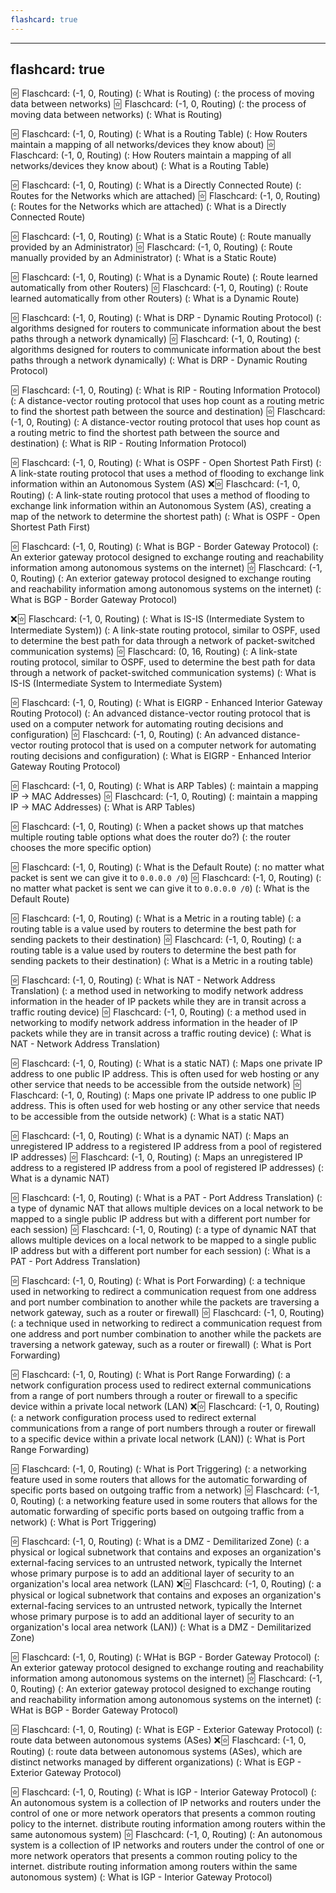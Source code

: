 ```yaml
---
flashcard: true
---
```


---
flashcard: true
---

🃟 Flaschcard: (-1, 0, Routing) (: What is Routing) (: the process of moving data between networks)
🃟 Flaschcard: (-1, 0, Routing) (: the process of moving data between networks) (: What is Routing)

🃟 Flaschcard: (-1, 0, Routing) (: What is a Routing Table) (: How Routers maintain a mapping of all networks/devices they know about)
🃟 Flaschcard: (-1, 0, Routing) (: How Routers maintain a mapping of all networks/devices they know about) (: What is a Routing Table)

🃟 Flaschcard: (-1, 0, Routing) (: What is a Directly Connected Route) (: Routes for the Networks which are attached)
🃟 Flaschcard: (-1, 0, Routing) (: Routes for the Networks which are attached) (: What is a Directly Connected Route)

🃟 Flaschcard: (-1, 0, Routing) (: What is a Static Route) (: Route manually provided by an Administrator)
🃟 Flaschcard: (-1, 0, Routing) (: Route manually provided by an Administrator) (: What is a Static Route)

🃟 Flaschcard: (-1, 0, Routing) (: What is a Dynamic Route) (: Route learned automatically from other Routers)
🃟 Flaschcard: (-1, 0, Routing) (: Route learned automatically from other Routers) (: What is a Dynamic Route)

🃟 Flaschcard: (-1, 0, Routing) (: What is DRP - Dynamic Routing Protocol) (: algorithms designed for routers to communicate information about the best paths through a network dynamically)
🃟 Flaschcard: (-1, 0, Routing) (: algorithms designed for routers to communicate information about the best paths through a network dynamically) (: What is DRP - Dynamic Routing Protocol)

🃟 Flaschcard: (-1, 0, Routing) (: What is RIP - Routing Information Protocol) (: A distance-vector routing protocol that uses hop count as a routing metric to find the shortest path between the source and destination)
🃟 Flaschcard: (-1, 0, Routing) (: A distance-vector routing protocol that uses hop count as a routing metric to find the shortest path between the source and destination) (: What is RIP - Routing Information Protocol)

🃟 Flaschcard: (-1, 0, Routing) (: What is OSPF - Open Shortest Path First) (: A link-state routing protocol that uses a method of flooding to exchange link information within an Autonomous System (AS)
❌️🃟 Flaschcard: (-1, 0, Routing) (: A link-state routing protocol that uses a method of flooding to exchange link information within an Autonomous System (AS), creating a map of the network to determine the shortest path) (: What is OSPF - Open Shortest Path First)

🃟 Flaschcard: (-1, 0, Routing) (: What is BGP - Border Gateway Protocol) (: An exterior gateway protocol designed to exchange routing and reachability information among autonomous systems on the internet)
🃟 Flaschcard: (-1, 0, Routing) (: An exterior gateway protocol designed to exchange routing and reachability information among autonomous systems on the internet) (: What is BGP - Border Gateway Protocol)

❌️🃟 Flaschcard: (-1, 0, Routing) (: What is IS-IS (Intermediate System to Intermediate System)) (: A link-state routing protocol, similar to OSPF, used to determine the best path for data through a network of packet-switched communication systems)
🃟 Flaschcard: (0, 16, Routing) (: A link-state routing protocol, similar to OSPF, used to determine the best path for data through a network of packet-switched communication systems) (: What is IS-IS (Intermediate System to Intermediate System)

🃟 Flaschcard: (-1, 0, Routing) (: What is EIGRP - Enhanced Interior Gateway Routing Protocol) (: An advanced distance-vector routing protocol that is used on a computer network for automating routing decisions and configuration)
🃟 Flaschcard: (-1, 0, Routing) (: An advanced distance-vector routing protocol that is used on a computer network for automating routing decisions and configuration) (: What is EIGRP - Enhanced Interior Gateway Routing Protocol)

🃟 Flaschcard: (-1, 0, Routing) (: What is ARP Tables) (: maintain a mapping IP -> MAC Addresses)
🃟 Flaschcard: (-1, 0, Routing) (: maintain a mapping IP -> MAC Addresses) (: What is ARP Tables)

🃟 Flaschcard: (-1, 0, Routing) (: When a packet shows up that matches multiple routing table options what does the router do?) (: the router chooses the more specific option)

🃟 Flaschcard: (-1, 0, Routing) (: What is the Default Route) (: no matter what packet is sent we can give it to `0.0.0.0 /0`)
🃟 Flaschcard: (-1, 0, Routing) (: no matter what packet is sent we can give it to `0.0.0.0 /0`) (: What is the Default Route)

🃟 Flaschcard: (-1, 0, Routing) (: What is a Metric in a routing table) (: a routing table is a value used by routers to determine the best path for sending packets to their destination)
🃟 Flaschcard: (-1, 0, Routing) (: a routing table is a value used by routers to determine the best path for sending packets to their destination) (: What is a Metric in a routing table)

🃟 Flaschcard: (-1, 0, Routing) (: What is NAT - Network Address Translation) (: a method used in networking to modify network address information in the header of IP packets while they are in transit across a traffic routing device)
🃟 Flaschcard: (-1, 0, Routing) (: a method used in networking to modify network address information in the header of IP packets while they are in transit across a traffic routing device) (: What is NAT - Network Address Translation)

🃟 Flaschcard: (-1, 0, Routing) (: What is a static NAT) (: Maps one private IP address to one public IP address. This is often used for web hosting or any other service that needs to be accessible from the outside network)
🃟 Flaschcard: (-1, 0, Routing) (: Maps one private IP address to one public IP address. This is often used for web hosting or any other service that needs to be accessible from the outside network) (: What is a static NAT)

🃟 Flaschcard: (-1, 0, Routing) (: What is a dynamic NAT) (: Maps an unregistered IP address to a registered IP address from a pool of registered IP addresses)
🃟 Flaschcard: (-1, 0, Routing) (: Maps an unregistered IP address to a registered IP address from a pool of registered IP addresses) (: What is a dynamic NAT)

🃟 Flaschcard: (-1, 0, Routing) (: What is a PAT - Port Address Translation) (: a type of dynamic NAT that allows multiple devices on a local network to be mapped to a single public IP address but with a different port number for each session)
🃟 Flaschcard: (-1, 0, Routing) (: a type of dynamic NAT that allows multiple devices on a local network to be mapped to a single public IP address but with a different port number for each session) (: What is a PAT - Port Address Translation)

🃟 Flaschcard: (-1, 0, Routing) (: What is Port Forwarding) (: a technique used in networking to redirect a communication request from one address and port number combination to another while the packets are traversing a network gateway, such as a router or firewall)
🃟 Flaschcard: (-1, 0, Routing) (: a technique used in networking to redirect a communication request from one address and port number combination to another while the packets are traversing a network gateway, such as a router or firewall) (: What is Port Forwarding)

🃟 Flaschcard: (-1, 0, Routing) (: What is Port Range Forwarding) (: a network configuration process used to redirect external communications from a range of port numbers through a router or firewall to a specific device within a private local network (LAN)
❌️🃟 Flaschcard: (-1, 0, Routing) (: a network configuration process used to redirect external communications from a range of port numbers through a router or firewall to a specific device within a private local network (LAN)) (: What is Port Range Forwarding)

🃟 Flaschcard: (-1, 0, Routing) (: What is Port Triggering) (: a networking feature used in some routers that allows for the automatic forwarding of specific ports based on outgoing traffic from a network)
🃟 Flaschcard: (-1, 0, Routing) (: a networking feature used in some routers that allows for the automatic forwarding of specific ports based on outgoing traffic from a network) (: What is Port Triggering)

🃟 Flaschcard: (-1, 0, Routing) (: What is a DMZ - Demilitarized Zone) (: a physical or logical subnetwork that contains and exposes an organization's external-facing services to an untrusted network, typically the Internet whose primary purpose is to add an additional layer of security to an organization's local area network (LAN)
❌️🃟 Flaschcard: (-1, 0, Routing) (: a physical or logical subnetwork that contains and exposes an organization's external-facing services to an untrusted network, typically the Internet whose primary purpose is to add an additional layer of security to an organization's local area network (LAN)) (: What is a DMZ - Demilitarized Zone)

🃟 Flaschcard: (-1, 0, Routing) (: WHat is BGP - Border Gateway Protocol) (: An exterior gateway protocol designed to exchange routing and reachability information among autonomous systems on the internet)
🃟 Flaschcard: (-1, 0, Routing) (: An exterior gateway protocol designed to exchange routing and reachability information among autonomous systems on the internet) (: WHat is BGP - Border Gateway Protocol)

🃟 Flaschcard: (-1, 0, Routing) (: What is EGP - Exterior Gateway Protocol) (: route data between autonomous systems (ASes)
❌️🃟 Flaschcard: (-1, 0, Routing) (: route data between autonomous systems (ASes), which are distinct networks managed by different organizations) (: What is EGP - Exterior Gateway Protocol)

🃟 Flaschcard: (-1, 0, Routing) (: What is IGP - Interior Gateway Protocol) (: An autonomous system is a collection of IP networks and routers under the control of one or more network operators that presents a common routing policy to the internet. distribute routing information among routers within the same autonomous system)
🃟 Flaschcard: (-1, 0, Routing) (: An autonomous system is a collection of IP networks and routers under the control of one or more network operators that presents a common routing policy to the internet. distribute routing information among routers within the same autonomous system) (: What is IGP - Interior Gateway Protocol)



